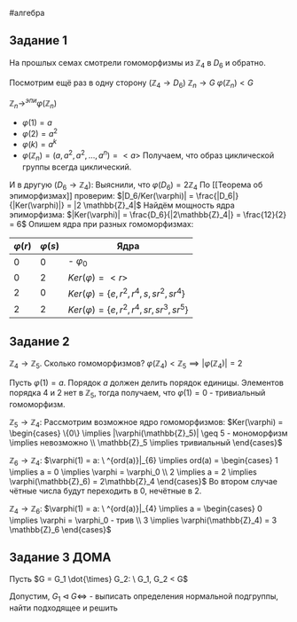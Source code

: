 #алгебра 
## Задание 1
На прошлых семах смотрели гомоморфизмы из $\mathbb{Z}_4$ в $D_6$ и обратно.

Посмотрим ещё раз в одну сторону ($\mathbb{Z}_4 \to D_6$)
$\mathbb{Z}_n \to G$
$\varphi(\mathbb{Z}_n) < G$

$\mathbb{Z}_n \to^{эпи} \varphi(\mathbb{Z}_n)$
- $\varphi(1) = a$
- $\varphi(2) = a^2$
- $\varphi(k) = a^k$
- $\varphi(\mathbb{Z}_n) = (a, a^2, a^2, \dots, a^n) = <a>$
Получаем, что образ циклической группы всегда циклический.

И в другую ($D_6 \to \mathbb{Z}_4$):
Выяснили, что $\varphi(D_6) = 2 \mathbb{Z}_4$
По [[Теорема об эпиморфизмах]] проверим:
$|D_6/Ker(\varphi)| = \frac{|D_6|}{|Ker(\varphi)|} = |2 \mathbb{Z}_4|$
Найдём мощность ядра эпиморфизма: $|Ker(\varphi)| = \frac{D_6}{|2\mathbb{Z}_4|} = \frac{12}{2} = 6$
Опишем ядра при разных гомоморфизмах:

| $\varphi(r)$ | $\varphi(s)$ | Ядра                                               |
| ------------ | ------------ | -------------------------------------------------- |
| 0            | 0            | - $\varphi_0$                                      |
| 0            | 2            | $Ker(\varphi) = <r>$                               |
| 2            | 0            | $Ker(\varphi) = \{ e, r^2, r^4, s, sr^2, sr^4 \}$  |
| 2            | 2            | $Ker(\varphi) = \{ e, r^2, r^4, sr, sr^3, sr^5 \}$ |
## Задание 2
$\mathbb{Z}_4 \to \mathbb{Z}_5$. Сколько гомоморфизмов?
$\varphi(\mathbb{Z}_4) < \mathbb{Z}_5 \implies |\varphi(\mathbb{Z}_4)| = 2$

Пусть $\varphi(1) = a$. Порядок $a$ должен делить порядок единицы. Элементов порядка 4 и 2 нет в $\mathbb{Z}_5$, тогда получаем, что $\varphi(1) = 0$ - тривиальный гомоморфизм.

$\mathbb{Z}_5 \to \mathbb{Z}_4$:
Рассмотрим возможное ядро гомоморфизмов:
$Ker(\varphi) = \begin{cases} \{0\} \implies |\varphi(\mathbb{Z}_5)| \geq 5 - мономорфизм \implies невозможно \\ \mathbb{Z}_5 \implies тривиальный \end{cases}$

$\mathbb{Z}_6 \to \mathbb{Z}_4$:
$\varphi(1) = a: \ ^{ord(a)}|_{6} \implies ord(a) = \begin{cases} 1 \implies a = 0 \implies \varphi = \varphi_0 \\ 2 \implies a = 2 \implies \varphi(\mathbb{Z}_6) = 2\mathbb{Z}_4 \end{cases}$
Во втором случае чётные числа будут переходить в 0, нечётные в 2.

$\mathbb{Z}_4 \to \mathbb{Z}_6$:
$\varphi(1) = a: \ ^{ord(a)}|_{4} \implies a = \begin{cases} 0 \implies \varphi = \varphi_0 - трив \\ 3 \implies \varphi(\mathbb{Z}_4) = 3 \mathbb{Z}_6 \end{cases}$

## Задание 3 ДОМА
Пусть $G = G_1 \dot{\times} G_2: \ G_1, G_2 < G$

Допустим, $G_1 \triangleleft G \iff$ - выписать определения нормальной подгруппы, найти подходящее и решить